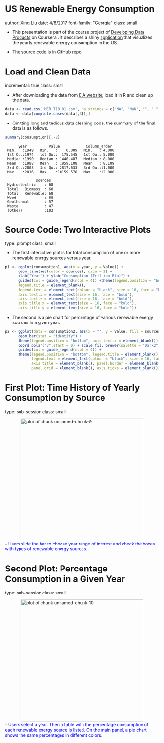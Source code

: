 US Renewable Energy Consumption
========================================================
author: Xing Liu
date: 4/8/2017
font-family: "Georgia"
class: small

- This presentation is part of the course project of [Developing Data Products](https://www.coursera.org/learn/data-products/) on Coursera . It describes a shiny [application](https://xingliuut.shinyapps.io/shinyapp/) that visualizes the yearly renewable energy consumption in the US. 

- The source code is in GitHub [repo](https://github.com/xingliuUT/developingDataProducts).

Load and Clean Data
========================================================
incremental: true
class: small

- After downloading the data from [EIA website](https://www.eia.gov/totalenergy/data/monthly/#renewable), load it in R and clean up the data. 


```r
data <- read.csv('MER_T10_01.csv', na.strings = c("NA", "NaN", "", " ","Not Available"))
data <- data[complete.cases(data[,3]),]
```

- Omitting long and tedious data cleaning code, the summary of the final data is as follows.

```r
summary(consumption)[,-2]
```

```
      year          Value            Column_Order   
 Min.   :1949   Min.   :    0.009   Min.   : 4.000  
 1st Qu.:1974   1st Qu.:  175.545   1st Qu.: 5.000  
 Median :1990   Median : 1440.487   Median : 8.000  
 Mean   :1988   Mean   : 1859.108   Mean   : 8.109  
 3rd Qu.:2003   3rd Qu.: 2817.633   3rd Qu.:11.000  
 Max.   :2016   Max.   :10159.578   Max.   :12.000  
                                                    
              sources   
 Hydroelectric    : 68  
 Total   Biomass  : 68  
 Total   Renewable: 68  
 Wood             : 68  
 Geothermal       : 57  
 Waste            : 47  
 (Other)          :103  
```

Source Code: Two Interactive Plots
========================================================
type: prompt
class: small

- The first interactive plot is for total consumption of one or more renewable energy sources versus year. 




```r
p1 <- ggplot(consumption1, aes(x = year, y = Value)) +
      geom_line(aes(color = sources), size = 2) +
      xlab("Year") + ylab("Consumption (Trillion Btu)") +
      guides(col = guide_legend(ncol = 4)) +theme(legend.position = "bottom", 
      legend.title = element_blank(),
      legend.text = element_text(colour = "black", size = 16, face = "bold"),
      axis.text.x = element_text(size = 16, face = "bold"),
      axis.text.y = element_text(size = 16, face = "bold"),
      axis.title.x = element_text(size = 16, face = "bold"),
      axis.title.y = element_text(size = 16, face = "bold"))
```
- The second is a pie chart for percentage of various renewable energy sources in a given year.


```r
p2 <- ggplot(data = consumption2, aes(x = "", y = Value, fill = sources)) +
      geom_bar(stat = "identity") +
      theme(legend.position = "bottom", axis.text.x = element_blank()) +
      coord_polar("y",start = 0) + scale_fill_brewer(palette = "Dark2")+
      guides(col = guide_legend(ncol = 4)) +
      theme(legend.position = "bottom", legend.title = element_blank(),
            legend.text = element_text(colour = "black", size = 16, face = "bold"),
            axis.title = element_blank(), panel.border = element_blank(),
            panel.grid = element_blank(), axis.ticks = element_blank())
```
First Plot: Time History of Yearly Consumption by Source
========================================================
type: sub-session
class: small

<img src="pitchPresentation-figure/unnamed-chunk-9-1.png" title="plot of chunk unnamed-chunk-9" alt="plot of chunk unnamed-chunk-9" width="400px" height="400px" style="display: block; margin: auto;" />
- <span style="color:blue"> Users slide the bar to choose year range of interest and check the boxes with types of renewable energy sources.</span>

Second Plot: Percentage Consumption in a Given Year
========================================================
type: sub-session
class: small

<img src="pitchPresentation-figure/unnamed-chunk-10-1.png" title="plot of chunk unnamed-chunk-10" alt="plot of chunk unnamed-chunk-10" width="400px" height="400px" style="display: block; margin: auto;" />
- <span style="color:blue"> Users select a year. Then a table with the percentage consumption of each renewable energy source is listed. On the main panel, a pie chart shows the same percentages in different colors.</span>
